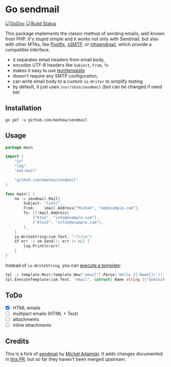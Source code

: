 # Go sendmail

[![GoDoc](https://godoc.org/github.com/digineo/sendmail?status.svg)](https://godoc.org/github.com/digineo/sendmail)
[![Build Status](https://travis-ci.org/digineo/sendmail.svg?branch=master)](https://travis-ci.org/digineo/sendmail)


This package implements the classic method of sending emails, well known
from PHP. It's stupid simple and it works not only with Sendmail, but also
with other MTAs, like [Postfix][], [sSMTP][], or [mhsendmail][], which
provide a compatible interface.

[Postfix]:    http://www.postfix.org/sendmail.1.html
[sSMTP]:      https://wiki.debian.org/sSMTP
[mhsendmail]: https://github.com/mailhog/mhsendmail

* it separates email headers from email body,
* encodes UTF-8 headers like `Subject`, `From`, `To`
* makes it easy to use [text/template](https://golang.org/pkg/text/template)
* doesn't require any SMTP configuration,
* can write email body to a custom `io.Writer` to simplify testing
* by default, it just uses `/usr/sbin/sendmail` (but can be changed if need be)


## Installation

```
go get -u github.com/meehow/sendmail
```

## Usage

```go
package main

import (
	"io"
	"log"
	"net/mail"

	"github.com/meehow/sendmail"
)

func main() {
	sm := sendmail.Mail{
		Subject: "Cześć",
		From:    &mail.Address{"Michał", "me@example.com"},
		To: []*mail.Address{
			{"Ktoś", "info@example.com"},
			{"Ktoś2", "info2@example.com"},
		},
	}
	io.WriteString(&sm.Text, ":)\r\n")
	if err := sm.Send(); err != nil {
		log.Println(err)
	}
}
```

Instead of `io.WriteString`, you can [execute a template][template]:

[template]: https://golang.org/pkg/text/template/#Template.Execute

```go
tpl := template.Must(template.New("email").Parse(`Hello {{.Name}}!`))
tpl.ExecuteTemplate(&sm.Text, "email", &struct{ Name string }{"Dominik"})
```


## ToDo

- [x] HTML emails
- [ ] multipart emails (HTML + Text)
- [ ] attachments
- [ ] inline attachments

## Credits

This is a fork of [sendmail](https://github.com/meehow/sendmail) by
[Michał Adamski](https://ert.pl/). It adds changes documented in
[this PR](https://github.com/meehow/sendmail/pull/3), but so far they
haven't been merged upstream.

